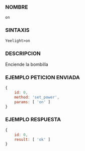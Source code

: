 ### NOMBRE
    on


### SINTAXIS
```shell   
Yeelight>on
```


### DESCRIPCION
Enciende la bombilla


### EJEMPLO PETICION ENVIADA
```javascript
{ 
    id: 0, 
    method: 'set_power', 
    params: [ 'on' ] 
}
```


### EJEMPLO RESPUESTA
```javascript
{ 
    id: 0, 
    result: [ 'ok' ] 
}
```